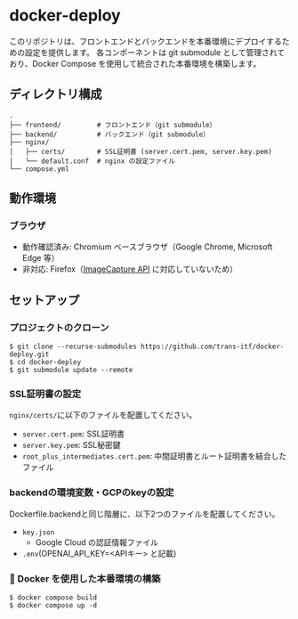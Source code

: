 # docker-deploy


このリポジトリは、フロントエンドとバックエンドを本番環境にデプロイするための設定を提供します。
各コンポーネントは git submodule として管理されており、Docker Compose を使用して統合された本番環境を構築します。

## ディレクトリ構成

```
.
├── frontend/         # フロントエンド（git submodule）
├── backend/          # バックエンド（git submodule）
├── nginx/
│   ├── certs/        # SSL証明書 (server.cert.pem, server.key.pem)
│   └── default.conf  # nginx の設定ファイル
└── compose.yml
```

## 動作環境

### ブラウザ

- 動作確認済み: Chromium ベースブラウザ（Google Chrome, Microsoft Edge 等）
- 非対応: Firefox（[ImageCapture API](https://developer.mozilla.org/ja/docs/Web/API/ImageCapture) に対応していないため）


## セットアップ

### プロジェクトのクローン

```
$ git clone --recurse-submodules https://github.com/trans-itf/docker-deploy.git
$ cd docker-deploy
$ git submodule update --remote
```


### SSL証明書の設定

`nginx/certs/`に以下のファイルを配置してください。

- `server.cert.pem`: SSL証明書
- `server.key.pem`: SSL秘密鍵
- `root_plus_intermediates.cert.pem`: 中間証明書とルート証明書を結合したファイル


### backendの環境変数・GCPのkeyの設定

Dockerfile.backendと同じ階層に、以下2つのファイルを配置してください。
- `key.json`
  - Google Cloud の認証情報ファイル
- `.env`(OPENAI_API_KEY=<APIキー> と記載)  


### 🐳 Docker を使用した本番環境の構築

```
$ docker compose build
$ docker compose up -d
```
